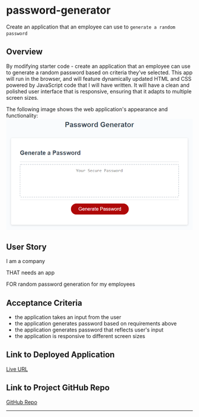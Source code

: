 # password-generator
Create an application that an employee can use to `generate a random password`

## Overview

By modifying starter code - create an application that an employee can use to generate a random password based on criteria they’ve selected. This app will run in the browser, and will feature dynamically updated HTML and CSS powered by JavaScript code that I will have written. It will have a clean and polished user interface that is responsive, ensuring that it adapts to multiple screen sizes.

The following image shows the web application's appearance and functionality:
![password generator demo](./assets/05-javascript-challenge-demo.png)

## User Story

I am a company

THAT needs an app

FOR random password generation for my employees


## Acceptance Criteria

* the application takes an input from the user
* the application generates password based on requirements above
* the application generates password that reflects user's input 
* the application is responsive to different screen sizes

## Link to Deployed Application

[Live URL]()

## Link to Project GitHub Repo

[GitHub Repo](https://github.com/ladycosy/password-generator.git)

---
